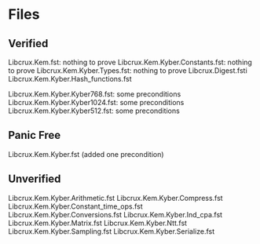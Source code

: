 Files
=====

Verified
--------
Libcrux.Kem.fst: nothing to prove
Libcrux.Kem.Kyber.Constants.fst: nothing to prove
Libcrux.Kem.Kyber.Types.fst: nothing to prove
Libcrux.Digest.fsti
Libcrux.Kem.Kyber.Hash_functions.fst

Libcrux.Kem.Kyber.Kyber768.fst: some preconditions
Libcrux.Kem.Kyber.Kyber1024.fst: some preconditions
Libcrux.Kem.Kyber.Kyber512.fst: some preconditions


Panic Free
--------

Libcrux.Kem.Kyber.fst (added one precondition)



Unverified
----------
Libcrux.Kem.Kyber.Arithmetic.fst
Libcrux.Kem.Kyber.Compress.fst
Libcrux.Kem.Kyber.Constant_time_ops.fst
Libcrux.Kem.Kyber.Conversions.fst
Libcrux.Kem.Kyber.Ind_cpa.fst
Libcrux.Kem.Kyber.Matrix.fst
Libcrux.Kem.Kyber.Ntt.fst
Libcrux.Kem.Kyber.Sampling.fst
Libcrux.Kem.Kyber.Serialize.fst
